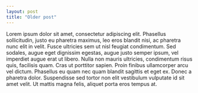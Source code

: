 ```yaml
---
layout: post
title: "Older post"
---
```


Lorem ipsum dolor sit amet, consectetur adipiscing elit. Phasellus sollicitudin, justo eu pharetra maximus, leo eros blandit nisi, ac pharetra nunc elit in velit. Fusce ultricies sem ut nisl feugiat condimentum. Sed sodales, augue eget dignissim egestas, augue justo semper ipsum, vel imperdiet augue erat ut libero. Nulla non mauris ultricies, condimentum risus quis, facilisis quam. Cras ut porttitor sapien. Proin finibus ullamcorper arcu vel dictum. Phasellus eu quam nec quam blandit sagittis et eget ex. Donec a pharetra dolor. Suspendisse sed tortor non elit vestibulum vulputate id sit amet velit. Ut mattis magna felis, aliquet porta eros tempus at.